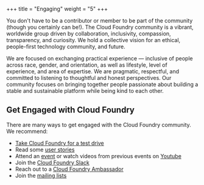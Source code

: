 +++
title = "Engaging"
weight = "5"
+++

You don't have to be a contributor or member to be part of the community (though you certainly can be!).  The Cloud Foundry community is a vibrant, worldwide group driven by collaboration, inclusivity, compassion, transparency, and curiosity. We hold a collective vision for an ethical, people-first technology community, and future.

We are focused on exchanging practical experience — inclusive of people across race, gender, and orientation, as well as lifestyle, level of experience, and area of expertise. We are pragmatic, respectful, and committed to listening to thoughtful and honest perspectives. Our community focuses on bringing together people passionate about building a stable and sustainable platform while being kind to each other. 

## Get Engaged with Cloud Foundry

There are many ways to get engaged with the Cloud Foundry community. We recommend:

- [Take Cloud Foundry for a test drive](https://tutorials.cloudfoundry.org/#try)
- Read some [user stories](https://www.cloudfoundry.org/user-stories/)
- Attend an [event](https://www.cloudfoundry.org/events/) or watch videos from previous events on [Youtube](https://www.youtube.com/channel/UC0ZYS0Y7b5oiVLvxGf4magw)
- Join the [Cloud Foundry Slack](https://slack.cloudfoundry.org/)
- Reach out to a [Cloud Foundry Ambassador](https://www.cloudfoundry.org/ambassadors)
- Join the [mailing lists](https://lists.cloudfoundry.org/g/announce)


